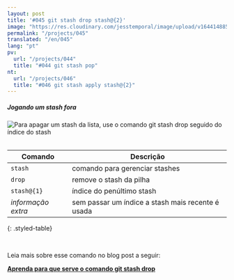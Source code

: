 ```yaml
---
layout: post
title: '#045 git stash drop stash@{2}'
image: "https://res.cloudinary.com/jesstemporal/image/upload/v1644148850/gitfichas/pt/045/thumbnail_izybdw.jpg"
permalink: "/projects/045"
translated: "/en/045"
lang: "pt"
pv:
  url: "/projects/044"
  title: "#044 git stash pop"
nt:
  url: "/projects/046"
  title: "#046 git stash apply stash@{2}"
---
```

##### Jogando um stash fora

<img alt="Para apagar um stash da lista, use o comando git stash drop seguido do índice do stash" src="https://res.cloudinary.com/jesstemporal/image/upload/v1644148850/gitfichas/pt/045/full_pketo7.jpg"><br><br>

| Comando | Descrição |
|---------|-----------|
| `stash` | comando para gerenciar stashes |
| `drop` | remove o stash da pilha |
| `stash@{1}` | índice do penúltimo stash |
| _informação extra_ | sem passar um índice a stash mais recente é usada |
{: .styled-table}

<br>

Leia mais sobre esse comando no blog post a seguir:

<a href="https://jtemporal.com/para-que-serve-o-git-stash-drop/?utm_source=gitfichas">
  <strong>Aprenda para que serve o comando git stash drop</strong>
</a>
